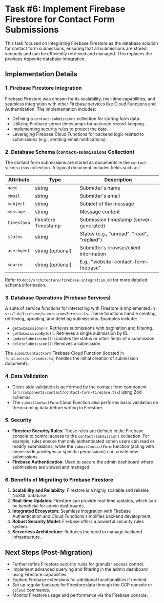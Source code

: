 # Task #6: Implement Firebase Firestore for Contact Form Submissions

This task focused on integrating Firebase Firestore as the database solution for contact form submissions, ensuring that all submissions are stored securely and can be efficiently retrieved and managed. This replaces the previous Appwrite database integration.

## Implementation Details

### 1. Firebase Firestore Integration

Firebase Firestore was chosen for its scalability, real-time capabilities, and seamless integration with other Firebase services like Cloud Functions and Authentication. The implementation includes:

-   Defining a `contact-submissions` collection for storing form data.
-   Utilizing Firebase server timestamps for accurate record-keeping.
-   Implementing security rules to protect the data.
-   Leveraging Firebase Cloud Functions for backend logic related to submissions (e.g., sending email notifications).

### 2. Database Schema (`contact-submissions` Collection)

The contact form submissions are stored as documents in the `contact-submissions` collection. A typical document includes fields such as:

| Attribute   | Type              | Description                                     |
|-------------|-------------------|-------------------------------------------------|
| `name`      | string            | Submitter's name                                |
| `email`     | string            | Submitter's email                               |
| `subject`   | string            | Subject of the message                          |
| `message`   | string            | Message content                                 |
| `timestamp` | Firestore Timestamp| Submission timestamp (server-generated)         |
| `status`    | string            | Status (e.g., "unread", "read", "replied")      |
| `userAgent` | string (optional) | Submitter's browser/client information          |
| `source`    | string (optional) | E.g., "website-contact-form-firebase"           |

Refer to `docs/architecture/firebase-integration.md` for more detailed schema information.

### 3. Database Operations (Firebase Services)

A suite of service functions for interacting with Firestore is implemented in `src/lib/firebase/submissionsService.ts`. These functions handle creating, retrieving, updating, and deleting submissions. Examples include:

-   `getSubmissions()`: Retrieves submissions with pagination and filtering.
-   `getSubmissionById()`: Retrieves a single submission by ID.
-   `updateSubmission()`: Updates the status or other fields of a submission.
-   `deleteSubmission()`: Removes a submission.

The `submitContactForm` Firebase Cloud Function (located in `functions/src/index.ts`) handles the initial creation of submission documents.

### 4. Data Validation

-   Client-side validation is performed by the contact form component (`src/components/contact/contact-form-firebase.tsx`) using Zod schemas.
-   The `submitContactForm` Cloud Function also performs basic validation on the incoming data before writing to Firestore.

### 5. Security

-   **Firestore Security Rules**: These rules are defined in the Firebase console to control access to the `contact-submissions` collection. For example, rules ensure that only authenticated admin users can read or modify submissions, while the `submitContactForm` function (acting with server-side privileges or specific permissions) can create new submissions.
-   **Firebase Authentication**: Used to secure the admin dashboard where submissions are viewed and managed.

### 6. Benefits of Migrating to Firebase Firestore

1.  **Scalability and Reliability**: Firestore is a highly scalable and reliable NoSQL database.
2.  **Real-time Updates**: Firestore can provide real-time updates, which can be beneficial for admin dashboards.
3.  **Integrated Ecosystem**: Seamless integration with Firebase Authentication and Cloud Functions simplifies backend development.
4.  **Robust Security Model**: Firebase offers a powerful security rules system.
5.  **Serverless Architecture**: Reduces the need to manage backend infrastructure.

## Next Steps (Post-Migration)

-   Further refine Firestore security rules for granular access control.
-   Implement advanced querying and filtering in the admin dashboard using Firestore capabilities.
-   Explore Firebase extensions for additional functionalities if needed.
-   Set up regular backups for Firestore data through the GCP console or `gcloud` commands.
-   Monitor Firestore usage and performance via the Firebase console.
